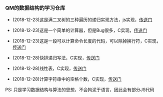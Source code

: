 ### QM的数据结构的学习仓库

* (2018-12-23)这是满二叉树的三种遍历的递归实现方法，js实现，[传送门](https://github.com/QM36/Data-structure/blob/master/Binary%20tree%20traversal.js)

* (2018-12-23)这是一个简单的计算器，但是Bug很多，C实现，[传送门](https://github.com/QM36/Data-structure/blob/master/Calculator.c)

* (2018-12-23)这是一段可以计算命令长度的代码，可以除掉换行符，C实现，[传送门](https://github.com/QM36/Data-structure/blob/master/Calculate%20command%20length.c)

* (2018-12-28)快排递归写法，C实现，[传送门](https://github.com/QM36/Data-structure/blob/master/quick_sort.c)

* (2018-12-28)线性表，C实现，[传送门](https://github.com/QM36/Data-structure/blob/master/SeqList/SeqList/main.c)

* (2018-12-28)计算字符串中的空格个数，C实现，[传送门](https://github.com/QM36/Data-structure/blob/master/count_spaces.c)

PS: 只是学习数据结构与算法的思想，不会拘泥于语言，因此会有部分JS代码